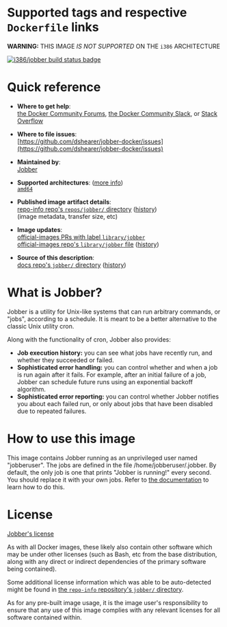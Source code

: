 <!--

********************************************************************************

WARNING:

    DO NOT EDIT "jobber/README.md"

    IT IS AUTO-GENERATED

    (from the other files in "jobber/" combined with a set of templates)

********************************************************************************

-->

# Supported tags and respective `Dockerfile` links

**WARNING:** THIS IMAGE *IS NOT SUPPORTED* ON THE `i386` ARCHITECTURE

[![i386/jobber build status badge](https://img.shields.io/jenkins/s/https/doi-janky.infosiftr.net/job/multiarch/job/i386/job/jobber.svg?label=i386/jobber%20%20build%20job)](https://doi-janky.infosiftr.net/job/multiarch/job/i386/job/jobber/)

# Quick reference

-	**Where to get help**:  
	[the Docker Community Forums](https://forums.docker.com/), [the Docker Community Slack](http://dockr.ly/slack), or [Stack Overflow](https://stackoverflow.com/search?tab=newest&q=docker)

-	**Where to file issues**:  
	[https://github.com/dshearer/jobber-docker/issues](https://github.com/dshearer/jobber-docker/issues)

-	**Maintained by**:  
	[Jobber](https://github.com/dshearer/jobber-docker)

-	**Supported architectures**: ([more info](https://github.com/docker-library/official-images#architectures-other-than-amd64))  
	[`amd64`](https://hub.docker.com/r/amd64/jobber/)

-	**Published image artifact details**:  
	[repo-info repo's `repos/jobber/` directory](https://github.com/docker-library/repo-info/blob/master/repos/jobber) ([history](https://github.com/docker-library/repo-info/commits/master/repos/jobber))  
	(image metadata, transfer size, etc)

-	**Image updates**:  
	[official-images PRs with label `library/jobber`](https://github.com/docker-library/official-images/pulls?q=label%3Alibrary%2Fjobber)  
	[official-images repo's `library/jobber` file](https://github.com/docker-library/official-images/blob/master/library/jobber) ([history](https://github.com/docker-library/official-images/commits/master/library/jobber))

-	**Source of this description**:  
	[docs repo's `jobber/` directory](https://github.com/docker-library/docs/tree/master/jobber) ([history](https://github.com/docker-library/docs/commits/master/jobber))

# What is Jobber?

Jobber is a utility for Unix-like systems that can run arbitrary commands, or "jobs", according to a schedule. It is meant to be a better alternative to the classic Unix utility cron.

Along with the functionality of cron, Jobber also provides:

-	**Job execution history:** you can see what jobs have recently run, and whether they succeeded or failed.
-	**Sophisticated error handling:** you can control whether and when a job is run again after it fails. For example, after an initial failure of a job, Jobber can schedule future runs using an exponential backoff algorithm.
-	**Sophisticated error reporting:** you can control whether Jobber notifies you about each failed run, or only about jobs that have been disabled due to repeated failures.

# How to use this image

This image contains Jobber running as an unprivileged user named "jobberuser". The jobs are defined in the file /home/jobberuser/.jobber. By default, the only job is one that prints "Jobber is running!" every second. You should replace it with your own jobs. Refer to [the documentation](https://dshearer.github.io/jobber/doc/v1.4/#jobfile) to learn how to do this.

# License

[Jobber's license](https://github.com/dshearer/jobber/blob/master/LICENSE)

As with all Docker images, these likely also contain other software which may be under other licenses (such as Bash, etc from the base distribution, along with any direct or indirect dependencies of the primary software being contained).

Some additional license information which was able to be auto-detected might be found in [the `repo-info` repository's `jobber/` directory](https://github.com/docker-library/repo-info/tree/master/repos/jobber).

As for any pre-built image usage, it is the image user's responsibility to ensure that any use of this image complies with any relevant licenses for all software contained within.
